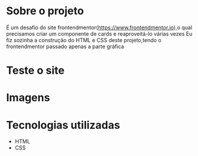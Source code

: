 # Sobre o projeto

É um desafio do site frontendmentor(https://www.frontendmentor.io),o qual precisamos criar um componente de cards e reaproveitá-lo várias vezes
Eu fiz sozinha a construção do HTML e CSS deste projeto,tendo o frontendmentor passado apenas a parte gráfica

# Teste o site

<a  href="" target="_blank" ></a>

# Imagens

# Tecnologias utilizadas
- HTML
- CSS
